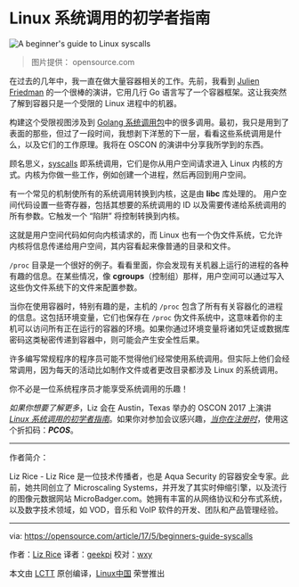 Linux 系统调用的初学者指南
============================================================

![A beginner's guide to Linux syscalls](https://opensource.com/sites/default/files/styles/image-full-size/public/images/business/rh_003499_01_linux11x_cc.png?itok=ZivAkk-L "A beginner's guide to Linux syscalls")

>图片提供： opensource.com

在过去的几年中，我一直在做大量容器相关的工作。先前，我看到 [Julien Friedman][7] 的一个很棒的演讲，它用几行 Go 语言写了一个容器框架。这让我突然了解到容器只是一个受限的 Linux 进程中的机器。

构建这个受限视图涉及到 [Golang 系统调用包][8]中的很多调用。最初，我只是用到了表面的那些，但过了一段时间，我想剥下洋葱的下一层，看看这些系统调用是什么，以及它们的工作原理。我将在 OSCON 的演讲中分享我所学到的东西。

顾名思义，[syscalls][9] 即系统调用，它们是你从用户空间请求进入 Linux 内核的方式。内核为你做一些工作，例如创建一个进程，然后再回到用户空间。

有一个常见的机制使所有的系统调用转换到内核，这是由 **libc** 库处理的。 用户空间代码设置一些寄存器，包括其想要的系统调用的 ID 以及需要传递给系统调用的所有参数。它触发一个 “陷阱” 将控制转换到内核。

这就是用户空间代码如何向内核请求的，而 Linux 也有一个伪文件系统，它允许内核将信息传递给用户空间，其内容看起来像普通的目录和文件。

`/proc` 目录是一个很好的例子。看看里面，你会发现有关机器上运行的进程的各种有趣的信息。在某些情况，像 **cgroups**（控制组）那样，用户空间可以通过写入这些伪文件系统下的文件来配置参数。

当你在使用容器时，特别有趣的是，主机的 `/proc` 包含了所有有关容器化的进程的信息。这包括环境变量，它们也保存在 `/proc` 伪文件系统中，这意味着你的主机可以访问所有正在运行的容器的环境。如果你通过环境变量将诸如凭证或数据库密码这类秘密传递到容器中，则可能会产生安全性后果。

许多编写常规程序的程序员可能不觉得他们经常使用系统调用。但实际上他们会经常调用，因为每天的活动比如制作文件或者更改目录都涉及 Linux 的系统调用。

你不必是一位系统程序员才能享受系统调用的乐趣！


_如果你想要了解更多_，Liz 会在 Austin，Texas 举办的 OSCON 2017 上演讲 [_Linux 系统调用的初学者指南_][10]。如果你对参加会议感兴趣，_[当你在注册时][11]_，使用这个折扣码：_**PCOS**_。

--------------------------------------------------------------------------------

作者简介：

Liz Rice - Liz Rice 是一位技术传播者，也是 Aqua Security 的容器安全专家。此前，她共同创立了 Microscaling Systems，并开发了其实时伸缩引擎，以及流行的图像元数据网站 MicroBadger.com。她拥有丰富的从网络协议和分布式系统，以及数字技术领域，如 VOD，音乐和 VoIP 软件的开发、团队和产品管理经验。

----------


via: https://opensource.com/article/17/5/beginners-guide-syscalls

作者：[Liz Rice][a]
译者：[geekpi](https://github.com/geekpi)
校对：[wxy](https://github.com/wxy)

本文由 [LCTT](https://github.com/LCTT/TranslateProject) 原创编译，[Linux中国](https://linux.cn/) 荣誉推出

[a]:https://opensource.com/users/lizrice
[1]:https://opensource.com/resources/what-is-linux?src=linux_resource_menu
[2]:https://opensource.com/resources/what-are-linux-containers?src=linux_resource_menu
[3]:https://developers.redhat.com/promotions/linux-cheatsheet/?intcmp=7016000000127cYAAQ
[4]:https://developers.redhat.com/cheat-sheet/advanced-linux-commands-cheatsheet?src=linux_resource_menu&intcmp=7016000000127cYAAQ
[5]:https://opensource.com/tags/linux?src=linux_resource_menu
[6]:https://opensource.com/article/17/5/beginners-guide-syscalls?rate=BT-vq0qMILAvJVxPFqug17N1RfhoAb_vkwNqRZFAqLQ
[7]:https://twitter.com/doctor_julz
[8]:https://golang.org/pkg/syscall/
[9]:http://man7.org/linux/man-pages/man2/syscalls.2.html
[10]:https://conferences.oreilly.com/oscon/oscon-tx/public/schedule/detail/56840
[11]:http://www.oreilly.com/pub/cpc/44407?sc_cid=701600000012BzSAAU%20target=%22_blank%22
[12]:https://opensource.com/user/129431/feed
[13]:https://opensource.com/users/lizrice

